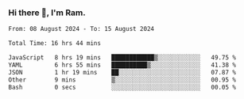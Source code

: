 ### Hi there 👋, I'm Ram.

<!--START_SECTION:waka-->

```txt
From: 08 August 2024 - To: 15 August 2024

Total Time: 16 hrs 44 mins

JavaScript   8 hrs 19 mins   ████████████▒░░░░░░░░░░░░   49.75 %
YAML         6 hrs 55 mins   ██████████▒░░░░░░░░░░░░░░   41.38 %
JSON         1 hr 19 mins    ██░░░░░░░░░░░░░░░░░░░░░░░   07.87 %
Other        9 mins          ▒░░░░░░░░░░░░░░░░░░░░░░░░   00.95 %
Bash         0 secs          ░░░░░░░░░░░░░░░░░░░░░░░░░   00.05 %
```

<!--END_SECTION:waka-->
